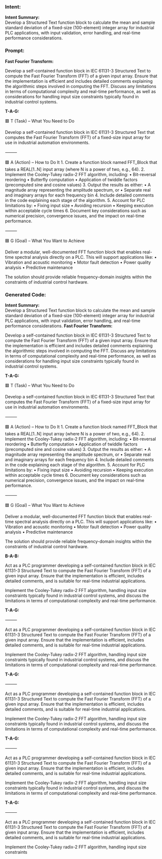 ### Intent:
**Intent Summary:**  
Develop a Structured Text function block to calculate the mean and sample standard deviation of a fixed-size (100-element) integer array for industrial PLC applications, with input validation, error handling, and real-time performance considerations.

### Prompt:
**Fast Fourier Transform:**

Develop a self-contained function block in IEC 61131-3 Structured Text to compute the Fast Fourier Transform (FFT) of a given input array. Ensure that the implementation is efficient and includes detailed comments explaining the algorithmic steps involved in computing the FFT. Discuss any limitations in terms of computational complexity and real-time performance, as well as considerations for handling input size constraints typically found in industrial control systems.

**T-A-G:**

🟥 T (Task) – What You Need to Do

Develop a self-contained function block in IEC 61131-3 Structured Text that computes the Fast Fourier Transform (FFT) of a fixed-size input array for use in industrial automation environments.

⸻

🟩 A (Action) – How to Do It
	1.	Create a function block named FFT_Block that takes a REAL[1..N] input array (where N is a power of two, e.g., 64).
	2.	Implement the Cooley-Tukey radix-2 FFT algorithm, including:
	•	Bit-reversal reordering
	•	Butterfly computation
	•	Application of twiddle factors (precomputed sine and cosine values)
	3.	Output the results as either:
	•	A magnitude array representing the amplitude spectrum, or
	•	Separate real and imaginary arrays for each frequency bin
	4.	Include detailed comments in the code explaining each stage of the algorithm.
	5.	Account for PLC limitations by:
	•	Fixing input size
	•	Avoiding recursion
	•	Keeping execution within acceptable cycle times
	6.	Document key considerations such as numerical precision, convergence issues, and the impact on real-time performance.

⸻

🟦 G (Goal) – What You Want to Achieve

Deliver a modular, well-documented FFT function block that enables real-time spectral analysis directly on a PLC. This will support applications like:
	•	Vibration and acoustic monitoring
	•	Motor fault detection
	•	Power quality analysis
	•	Predictive maintenance

The solution should provide reliable frequency-domain insights within the constraints of industrial control hardware.

### Generated Code:
**Intent Summary:**  
Develop a Structured Text function block to calculate the mean and sample standard deviation of a fixed-size (100-element) integer array for industrial PLC applications, with input validation, error handling, and real-time performance considerations.
**Fast Fourier Transform:**

Develop a self-contained function block in IEC 61131-3 Structured Text to compute the Fast Fourier Transform (FFT) of a given input array. Ensure that the implementation is efficient and includes detailed comments explaining the algorithmic steps involved in computing the FFT. Discuss any limitations in terms of computational complexity and real-time performance, as well as considerations for handling input size constraints typically found in industrial control systems.

**T-A-G:**

🟥 T (Task) – What You Need to Do

Develop a self-contained function block in IEC 61131-3 Structured Text that computes the Fast Fourier Transform (FFT) of a fixed-size input array for use in industrial automation environments.

⸻

🟩 A (Action) – How to Do It
	1.	Create a function block named FFT_Block that takes a REAL[1..N] input array (where N is a power of two, e.g., 64).
	2.	Implement the Cooley-Tukey radix-2 FFT algorithm, including:
	•	Bit-reversal reordering
	•	Butterfly computation
	•	Application of twiddle factors (precomputed sine and cosine values)
	3.	Output the results as either:
	•	A magnitude array representing the amplitude spectrum, or
	•	Separate real and imaginary arrays for each frequency bin
	4.	Include detailed comments in the code explaining each stage of the algorithm.
	5.	Account for PLC limitations by:
	•	Fixing input size
	•	Avoiding recursion
	•	Keeping execution within acceptable cycle times
	6.	Document key considerations such as numerical precision, convergence issues, and the impact on real-time performance.

⸻

🟦 G (Goal) – What You Want to Achieve

Deliver a modular, well-documented FFT function block that enables real-time spectral analysis directly on a PLC. This will support applications like:
	•	Vibration and acoustic monitoring
	•	Motor fault detection
	•	Power quality analysis
	•	Predictive maintenance

The solution should provide reliable frequency-domain insights within the constraints of industrial control hardware.  

**B-A-B:**

Act as a PLC programmer developing a self-contained function block in IEC 61131-3 Structured Text to compute the Fast Fourier Transform (FFT) of a given input array. Ensure that the implementation is efficient, includes detailed comments, and is suitable for real-time industrial applications.

Implement the Cooley-Tukey radix-2 FFT algorithm, handling input size constraints typically found in industrial control systems, and discuss the limitations in terms of computational complexity and real-time performance.

**T-A-G:**

⸻

Act as a PLC programmer developing a self-contained function block in IEC 61131-3 Structured Text to compute the Fast Fourier Transform (FFT) of a given input array. Ensure that the implementation is efficient, includes detailed comments, and is suitable for real-time industrial applications.

Implement the Cooley-Tukey radix-2 FFT algorithm, handling input size constraints typically found in industrial control systems, and discuss the limitations in terms of computational complexity and real-time performance.

**T-A-G:**

⸻

Act as a PLC programmer developing a self-contained function block in IEC 61131-3 Structured Text to compute the Fast Fourier Transform (FFT) of a given input array. Ensure that the implementation is efficient, includes detailed comments, and is suitable for real-time industrial applications.

Implement the Cooley-Tukey radix-2 FFT algorithm, handling input size constraints typically found in industrial control systems, and discuss the limitations in terms of computational complexity and real-time performance.

**T-A-G:**

⸻

Act as a PLC programmer developing a self-contained function block in IEC 61131-3 Structured Text to compute the Fast Fourier Transform (FFT) of a given input array. Ensure that the implementation is efficient, includes detailed comments, and is suitable for real-time industrial applications.

Implement the Cooley-Tukey radix-2 FFT algorithm, handling input size constraints typically found in industrial control systems, and discuss the limitations in terms of computational complexity and real-time performance.

**T-A-G:**

⸻

Act as a PLC programmer developing a self-contained function block in IEC 61131-3 Structured Text to compute the Fast Fourier Transform (FFT) of a given input array. Ensure that the implementation is efficient, includes detailed comments, and is suitable for real-time industrial applications.

Implement the Cooley-Tukey radix-2 FFT algorithm, handling input size constraints
